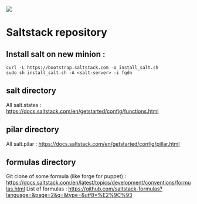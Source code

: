 ![](https://github.com/Whyrl35/saltstack/workflows/salt-lint/badge.svg)

# Saltstack repository

## Install salt on new minion :

	curl -L https://bootstrap.saltstack.com -o install_salt.sh
	sudo sh install_salt.sh -A <salt-server> -i fqdn

## salt directory

All salt.states : https://docs.saltstack.com/en/getstarted/config/functions.html

## pilar directory

All salt.pilar : https://docs.saltstack.com/en/getstarted/config/pillar.html

## formulas directory

Git clone of some formula (like forge for puppet) : https://docs.saltstack.com/en/latest/topics/development/conventions/formulas.html
List of formulas : https://github.com/saltstack-formulas?language=&page=2&q=&type=&utf8=%E2%9C%93
